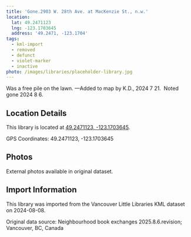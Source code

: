 ```yaml
---
title: 'Gone.2903 W. 28th Ave. at MacKenzie St., n.w.'
location:
  lat: 49.2471123
  lng: -123.1703645
  address: '49.2471, -123.1704'
tags:
  - kml-import
  - removed
  - defunct
  - violet-marker
  - inactive
photo: /images/libraries/placeholder-library.jpg
---
```

Was a free pile on the lawn.
—Added to map by K.D., 2024 7 21.  
Noted gone 2024 8 6.

## Location Details

This library is located at [49.2471123, -123.1703645](https://www.google.com/maps?q=49.2471123,-123.1703645).

GPS Coordinates: 49.2471123, -123.1703645

## Photos

External photos available in original dataset.

## Import Information

This library was imported from the Vancouver Little Libraries KML dataset on 2024-08-08.

Original data source: Neighbourhood book exchanges 2025.8.6.revision; Vancouver, BC, Canada
